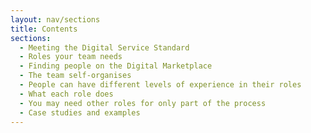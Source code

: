 ```yaml
---
layout: nav/sections
title: Contents
sections:
  - Meeting the Digital Service Standard
  - Roles your team needs
  - Finding people on the Digital Marketplace
  - The team self-organises
  - People can have different levels of experience in their roles
  - What each role does
  - You may need other roles for only part of the process
  - Case studies and examples
---
```

